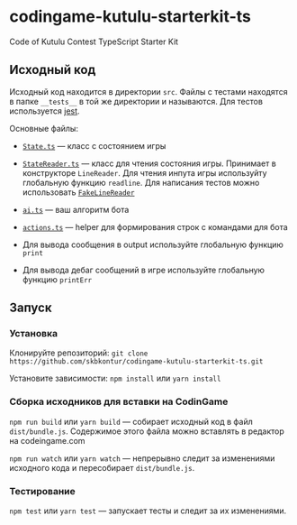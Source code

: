 # codingame-kutulu-starterkit-ts

Code of Kutulu Contest TypeScript Starter Kit

## Исходный код

Исходный код находится в директории `src`. Файлы с тестами находятся в папке `__tests__` в той же директории и называются.
Для тестов используется [jest](https://facebook.github.io/jest/docs/en/api.html).

Основные файлы:

- [`State.ts`](src/models/State.ts) — класс с состоянием игры
- [`StateReader.ts`](src/StateReader.ts) — класс для чтения состояния игры. Принимает в конструкторе `LineReader`. Для чтения инпута игры используйту глобальную функцию `readline`. Для написания тестов можно использовать [`FakeLineReader`](src/FakeLineReader.ts)
- [`ai.ts`](src/ai.ts) — ваш алгоритм бота
- [`actions.ts`](src/actions.ts) — helper для формирования строк с командами для бота

- Для вывода сообщения в output используйте глобальную функцию `print`
- Для вывода дебаг сообщений в игре используйте глобальную функцию `printErr`

## Запуск

### Установка

Клонируйте репозиторий: `git clone https://github.com/skbkontur/codingame-kutulu-starterkit-ts.git`

Установите зависимости: `npm install` или `yarn install`

### Сборка исходников для вставки на CodinGame

`npm run build` или `yarn build` — собирает исходный код в файл `dist/bundle.js`. Содержимое этого файла можно вставлять в редактор на codeingame.com

`npm run watch` или `yarn watch` — непрерывно следит за изменениями исходного кода и пересобирает `dist/bundle.js`.

### Тестирование

`npm test` или `yarn test` — запускает тесты и следит за их изменениями.
